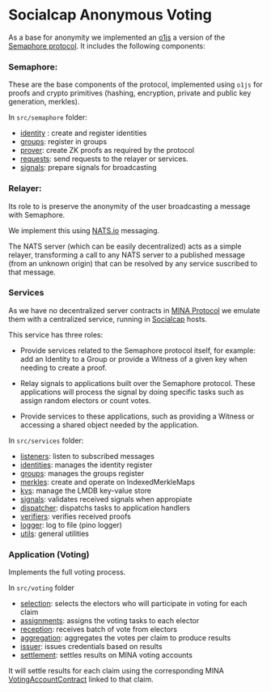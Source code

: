 # Socialcap Anonymous Voting

As a base for anonymity we implemented an [o1js](https://docs.minaprotocol.com/zkapps/o1js) a version of the [Semaphore protocol](./docs/semaphore.md). It includes the following components:

### Semaphore: 

These are the base components of the protocol, implemented using `o1js` for proofs and crypto primitives (hashing, encryption, private and public key generation, merkles).

In `src/semaphore` folder:

- [identity](src/semaphore/identity.ts) : create and register identities
- [groups](src/semaphore/groups.ts): register in groups
- [prover](src/semaphore/prover.ts): create ZK proofs as required by the protocol
- [requests](src/semaphore/requests.ts): send requests to the relayer or services.
- [signals](src/semaphore/signals.t): prepare signals for broadcasting

### Relayer:

Its role to is preserve the anonymity of the user broadcasting a message with Semaphore.

We implement this using [NATS.io](https://nats.io) messaging. 

The NATS server (which can be easily decentralized) acts as a simple relayer, transforming a call to any NATS server to a published message (from an unknown origin) that can be resolved by any service suscribed to that message.

### Services

As we have no decentralized server contracts in [MINA Protocol](https://minaprotocol.com) we emulate them with a centralized service, running in [Socialcap](https://socialcap.app) hosts. 

This service has three roles:

- Provide services related to the Semaphore protocol itself, for example: add an Identity to a Group or provide a Witness of a given key when needing to create a proof.  

- Relay signals to applications built over the Semaphore protocol. These applications will process the signal by doing specific tasks such as assign random electors or count votes. 

- Provide services to these applications, such as providing a Witness or accessing a shared object needed by the application.  

In `src/services` folder:

- [listeners](src/services/listener.ts): listen to subscribed messages
- [identities](src/services/identities.ts):  manages the identity register
- [groups](src/services/groups.ts): manages the groups register
- [merkles](src/services/merkles.ts): create and operate on IndexedMerkleMaps
- [kvs](src/services/kvs.ts): manage the LMDB key-value store
- [signals](src/services/signals.ts): validates received signals when appropiate
- [dispatcher](src/services/dispatcher.ts): dispatchs tasks to application handlers
- [verifiers](src/services/verifiers.ts): verifies received proofs
- [logger](src/services/logger.ts): log to file (pino logger)
- [utils](src/services/utils.ts): general utilities

### Application (Voting)

Implements the full voting process.

In `src/voting` folder

- [selection](src/voting/selection.ts): selects the electors who will participate in voting for each claim
- [assignments](src/voting/assignments.ts): assigns the voting tasks to each elector
- [reception](src/voting/reception.ts): receives batch of vote from electors
- [aggregation](src/voting/aggregation.ts): aggregates the votes per claim to produce results
- [issuer](src/voting/issuer.ts): issues credentials based on results
- [settlement](src/voting/settlement.ts): settles results on MINA voting accounts

It will settle results for each claim using the corresponding MINA [VotingAccountContract]() linked to that claim. 

